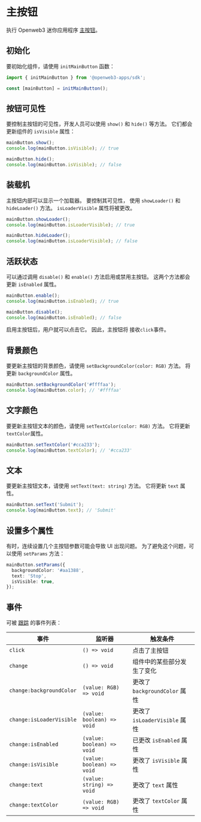 # 主按钮

执行 Openweb3 迷你应用程序 [主按钮](../../../../platform/main-button.md)。

## 初始化

要初始化组件，请使用 `initMainButton` 函数：

```typescript
import { initMainButton } from '@openweb3-apps/sdk';

const [mainButton] = initMainButton();  
```

## 按钮可见性

要控制主按钮的可见性，开发人员可以使用 `show()` 和 `hide()` 等方法。
它们都会更新组件的 `isVisible` 属性：

```typescript
mainButton.show();
console.log(mainButton.isVisible); // true  

mainButton.hide();
console.log(mainButton.isVisible); // false  
```

## 装载机

主按钮内部可以显示一个加载器。 要控制其可见性，
使用 `showLoader()` 和 `hideLoader()` 方法。 `isLoaderVisible` 属性将被更改。

```typescript
mainButton.showLoader();
console.log(mainButton.isLoaderVisible); // true  

mainButton.hideLoader();
console.log(mainButton.isLoaderVisible); // false
```

## 活跃状态

可以通过调用 `disable()` 和 `enable()` 方法启用或禁用主按钮。
这两个方法都会更新 `isEnabled` 属性。

```typescript
mainButton.enable();
console.log(mainButton.isEnabled); // true  

mainButton.disable();
console.log(mainButton.isEnabled); // false
```

启用主按钮后，用户就可以点击它。 因此，主按钮将
接收`click`事件。

## 背景颜色

要更新主按钮的背景颜色，请使用 `setBackgroundColor(color: RGB)` 方法。
将更新 `backgroundColor` 属性。

```typescript
mainButton.setBackgroundColor('#ffffaa');
console.log(mainButton.color); // '#ffffaa'
```

## 文字颜色

要更新主按钮文本的颜色，请使用 `setTextColor(color: RGB)` 方法。 它将更新
`textColor`属性。

```typescript
mainButton.setTextColor('#cca233');
console.log(mainButton.textColor); // '#cca233'
```

## 文本

要更新主按钮文本，请使用 `setText(text: string)` 方法。 它将更新 `text`
属性。

```typescript
mainButton.setText('Submit');
console.log(mainButton.text); // 'Submit'
```

## 设置多个属性

有时，连续设置几个主按钮参数可能会导致
UI 出现问题。 为了避免这个问题，可以使用 `setParams` 方法：

```typescript
mainButton.setParams({
  backgroundColor: '#aa1388',
  text: 'Stop',
  isVisible: true,
});
```

## 事件

可被 [跟踪](#events) 的事件列表：

| 事件                                     | 监听器                                                            | 触发条件                     |
| -------------------------------------- | ------------------------------------------------------------- | ------------------------ |
| `click`                                     | `() => void`                                                  | 点击了主按钮                   |
| `change`                                     | `() => void`                                                  | 组件中的某些部分发生了变化            |
| `change:backgroundColor`                | `(value: RGB) => void` | 更改了 `backgroundColor` 属性 |
| `change:isLoaderVisible` | `(value: boolean) => void`                                    | 更改了 `isLoaderVisible` 属性 |
| `change:isEnabled`       | `(value: boolean) => void`                                    | 已更改 `isEnabled` 属性       |
| `change:isVisible`                     | `(value: boolean) => void`                                    | 更改了 `isVisible` 属性       |
| `change:text`                          | `(value: string) => void`                                     | 更改了 `text` 属性            |
| `change:textColor`       | `(value: RGB) => void`                                    | 更改了 `textColor` 属性       |
